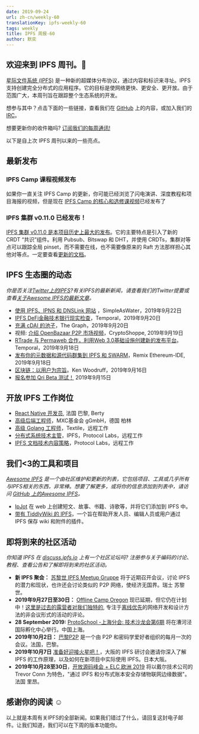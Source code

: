 ```yaml
---
date: 2019-09-24
url: zh-cn/weekly-60
translationKey: ipfs-weekly-60
tags: weekly
title: IPFS 周报-60
author: 默奕
---
```


## 欢迎来到 IPFS 周刊。👋

[星际文件系统 (IPFS)](https://ipfs.io/) 是一种新的超媒体分布协议，通过内容和标识来寻址。IPFS 支持创建完全分布式的应用程序。它的目标是使网络更快、更安全、更开放。由于范围广大，本周刊旨在跟踪整个生态系统的开发。

想参与其中？点击下面的一些链接，查看我们在 [GitHub](https://github.com/ipfs) 上的内容，或加入我们的 [IRC](https://riot.im/app/#/room/#ipfs:matrix.org)。
 
想要更新你的收件箱吗? [订阅我们的每周通讯!](http://eepurl.com/gL2Pi5)

以下是自上次 IPFS 周刊以来的一些亮点。


## 最新发布

### IPFS Camp 课程视频发布

如果你一直关注 IPFS Camp 的更新，你可能已经浏览了闪电演讲、深度教程和项目海报的视频，但是现在 [IPFS Camp 的核心和选修课视频](https://blog.ipfs.io/2019-09-18-ipfs-camp-course-videos/)已经发布了

### IPFS 集群 v0.11.0 已经发布！

[IPFS 集群 v0.11.0 是本项目历史上最大的发布](https://github.com/ipfs/ipfs-cluster/blob/master/CHANGELOG.md)。它的主要特点是引入了新的 CRDT “共识”组件。利用 Pubsub、Bitswap 和 DHT，并使用 CRDTs，集群对等点可以跟踪全局 pinset，而不需要在线，也不需要像原来的 Raft 方法那样担心其他对等点。一定要查看[更新的文档](https://cluster.ipfs.io/documentation/)。


## IPFS 生态圈的动态
*你是否关注[Twitter上的IPFS](https://twitter.com/IPFSbot)?有关IPFS的最新新闻，请查看我们的Twitter提要或查看[关于Awesome IPFS的最新文章](https://awesome.ipfs.io/articles/)。*

+ [使用 IPFS、IPNS 和 DNSLink 网站](https://simpleaswater.com/ipfs/tutorials/hosting_website_on_ipfs_ipns_dnslink) ，SimpleAsWater，2019年9月22日
+ [IPFS DeFi金融技术银行现实检查](https://medium.com/temporal-cloud/ipfs-defi-fintech-banking-reality-check-b87811d27cec)，Temporal，2019年9月20日
+ [充满 cDAI 的池子](https://medium.com/graphprotocol/pool-full-of-cdai-6b0d9ba0cf35)，The Graph，2019年9月20日
+ 视频: [介绍 OpenBazaar P2P 市场视频](https://www.youtube.com/watch?v=kcHDu0EjGF0)，CryptoShoppe, 2019年9月19日
+ [RTrade 与 Permaweb 合作，利用Web 3.0基础设施创建新的发布平台](https://medium.com/temporal-cloud/rtrade-partners-with-permaweb-utilizing-web-3-0-infrastructure-to-create-new-publishing-platform-e1e09d333ab7)。Temporal，2019年9月18日
+ [发布你的元数据和源代码群集到 IPFS 和 SWARM](https://medium.com/remix-ide/publish-your-metadata-and-sourcecode-to-swarm-and-ipfs-bf3fcd179cd6)，Remix Ethereum-IDE, 2019年9月18日
+ [区块链：以用户为宗旨](https://medium.com/realitems/blockchain-thinking-big-for-users-ef91b4399793)。Ken Woodruff，2019年9月16日
+ [报名参加 Qri Beta 测试！](https://qri.io/beta/) 2019年9月15日


## 开放 IPFS 工作岗位

+ [React Native 开发员](https://berty.tech/jobs/react-native-developer/), 法国 巴黎, Berty
+ [高级后端工程师](https://www.golangprojects.com/golang-go-job-dcr-Senior-Backend-Engineer-Berlin-MXC-Foundation-gGmbH.html)，MXC基金会 gGmbH，德国 柏林
+ [高级 Golang 工程师](https://www.golangprojects.com/golang-go-job-def-Senior-Golang-Engineer-Remote-Textile.html)，Textile，远程工作
+ [分布式系统技术主管](https://jobs.lever.co/protocol/9283f9b0-de64-4e1f-a221-5d02b0202198)，IPFS，Protocol Labs，远程工作
+ [IPFS 文档技术内容策略](https://jobs.lever.co/protocol/e7db2c84-afd7-44a4-9a27-449c751d8289)，Protocol Labs，远程工作


## 我们<3的工具和项目
*[Awesome IPFS](https://awesome.ipfs.io/) 是一个由社区维护和更新的列表，它包括项目、工具或几乎所有与IPFS相关的东西，非常棒。想要了解更多，或将你的信息添加到列表中，请访问 [GitHub 上的Awesome IPFS](https://github.com/ipfs/awesome-ipfs)。*

+ [IpJot](https://ipjot.herokuapp.com/) 在 web 上创建短文、故事、书籍、诗歌等，并将它们添加到 IPFS 中。
+ [带有 TiddlyWiki 的 IPFS](https://github.com/xmaysonnave/tiddlywiki-ipfs)，一个旨在帮助开发人员、编辑人员或用户通过 IPFS 保存 wiki 和附件的插件。


## 即将到来的社区活动
*你知道 IPFS 在 [discuss.ipfs.io](https://discuss.ipfs.io/) 上有一个社区论坛吗? 注册参与关于编码的讨论、教程、查看公告和了解即将到来的社区活动。*


+ **新 IPFS 聚会：** [苏黎世 IPFS Meetup Gruppe](https://www.meetup.com/Zurich-IPFS-Meetup-Gruppe/) 将于近期召开会议，讨论 IPFS 的潜力和现状，也许还会讨论类似的 P2P 网络，使经济无国界。瑞士 苏黎世。
+ **2019年9月27日至30日：** [Offline Camp Oregon](http://offlinefirst.org/camp/) 现已延期，但它仍在计划中！[这里是过去的露营者对我们独特的](https://youtu.be/FNtpPW_7H1k), 专注于[离线优先](http://offlinefirst.org/)的网络开发和设计方法的非会议形式的活动的评论。
+ **28 September 2019:** [ProtoSchool -上海分会: 技术沙龙会第6期](https://www.meetup.com/Shanghai-Decentralized-Systems-Meetup-Group/events/264683729/) 将在漕河泾国际孵化中心举行。中国上海。
+ **2019年10月2日：** [巴黎P2P](https://p2p.paris/en/) 是一个由 P2P 和密码学爱好者组织的每月一次的会议。法国，巴黎。
+ **2019年10月7日** [准备好迎接火星吧！](https://www.eventbrite.com/e/ipfs-workshop-in-osaka-tickets-73598149045)，大阪的 IPFS 研讨会邀请你深入了解 IPFS 的工作原理，以及如何在新项目中实际使用 IPFS。日本大阪。
+ **2019年10月28至30日**，[开放源码峰会 + ELC 欧洲 2019](https://osseu19.sched.com/event/TLD8) 将以戴尔技术公司的 Trevor Conn 为特色，"通过 IPFS 和分布式账本安全存储物联网边缘数据"。法国 里昂。


## 感谢你的阅读 ☺️

以上就是本周有关IPFS的全部新闻。如果我们错过了什么，请回复这封电子邮件。让我们知道，我们可以在下周的版本功能你。
